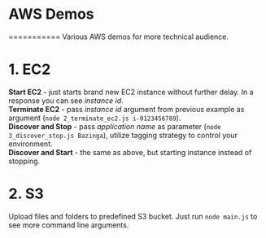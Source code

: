 # AWS Demos
===========
Various AWS demos for more technical audience.

# 1. EC2

**Start EC2** - just starts brand new EC2 instance without further delay. In a response you can see *instance id*.  
**Terminate EC2** - pass *instance id* argument from previous example as argument (`node 2_terminate_ec2.js i-0123456789`).  
**Discover and Stop** - pass *application name* as parameter (`node 3_discover_stop.js Bazinga`), utilize tagging strategy to control your environment.  
**Discover and Start** - the same as above, but starting instance instead of stopping.  

# 2. S3

Upload files and folders to predefined S3 bucket. Just run `node main.js` to see more command line arguments.

